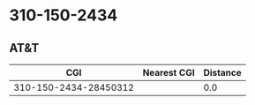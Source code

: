 # 310-150-2434
## AT&T


| CGI | Nearest CGI | Distance |
|-----|-------------|----------|
| 310-150-2434-28450312 |  | 0.0 |
